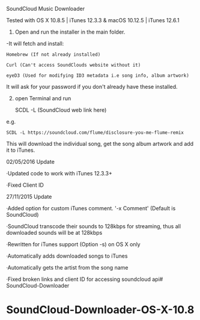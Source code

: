 SoundCloud Music Downloader

Tested with OS X 10.8.5 | iTunes 12.3.3 & macOS 10.12.5 | iTunes 12.6.1


1) Open and run the installer in the main folder.

-It will fetch and install:

	Homebrew (If not already installed)
		
	Curl (Can't access SoundClouds website without it)
		
	eyeD3 (Used for modifying ID3 metadata i.e song info, album artwork)
	
It will ask for your password if you don't already have these installed.

2) open Terminal and run 

	SCDL -L (SoundCloud web link here)

		
e.g.
	
	SCDL -L https://soundcloud.com/flume/disclosure-you-me-flume-remix
	
This will download the individual song, get the song album artwork and add it to iTunes.


02/05/2016 Update

·Updated code to work with iTunes 12.3.3+

·Fixed Client ID
	
27/11/2015 Update

·Added option for custom iTunes comment. '-x Comment' (Default is SoundCloud)

·SoundCloud transcode their sounds to 128kbps for streaming, thus all downloaded sounds will be at 128kbps

·Rewritten for iTunes support (Option -s) on OS X only

·Automatically adds downloaded songs to iTunes

·Automatically gets the artist from the song name

·Fixed broken links and client ID for accessing soundcloud api# SoundCloud-Downloader
# SoundCloud-Downloader-OS-X-10.8
